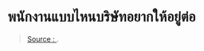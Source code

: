 พนักงานแบบไหนบริษัทอยากให้อยู่ต่อ
===



> [Source : ](https://).
<!--stackedit_data:
eyJoaXN0b3J5IjpbLTE5NTI1NDE2NzFdfQ==
-->